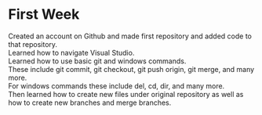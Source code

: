 # First Week
Created an account on Github and made first repository and added code to that repository.  
Learned how to navigate Visual Studio.  
Learned how to use basic git and windows commands.  
These include git commit, git checkout, git push origin, git merge, and many more.  
For windows commands these include del, cd, dir, and many more.  
Then learned how to create new files under original repository as well as how to create new branches and merge branches.